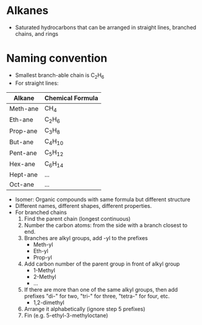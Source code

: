 # Alkanes
- Saturated hydrocarbons that can be arranged in straight lines, branched chains, and rings
# Naming convention
- Smallest branch-able chain is C<sub>2</sub>H<sub>6</sub>
- For straight lines:

Alkane | Chemical Formula
--- | ---
Meth-ane | CH<sub>4</sub>
Eth-ane | C<sub>2</sub>H<sub>6</sub>
Prop-ane | C<sub>3</sub>H<sub>8</sub>
But-ane | C<sub>4</sub>H<sub>10</sub>
Pent-ane | C<sub>5</sub>H<sub>12</sub>
Hex-ane | C<sub>6</sub>H<sub>14</sub>
Hept-ane | ...
Oct-ane | ...

- Isomer: Organic compounds with same formula but different structure
- Different names, different shapes, different properties.
- For branched chains
	1. Find the parent chain (longest continuous)
	2. Number the carbon atoms: from the side with a branch closest to end.
	3. Branches are alkyl groups, add -yl to the prefixes
		- Meth-yl
		- Eth-yl
		- Prop-yl
	4. Add carbon number of the parent group in front of alkyl group
		- 1-Methyl
		- 2-Methyl
		- ...
	5. If there are more than one of the same alkyl groups, then add prefixes "di-" for two, "tri-" for three, "tetra-" for four, etc.
		- 1,2-dimethyl
	6. Arrange it alphabetically (ignore step 5 prefixes)
	7. Fin (e.g. 5-ethyl-3-methyloctane)